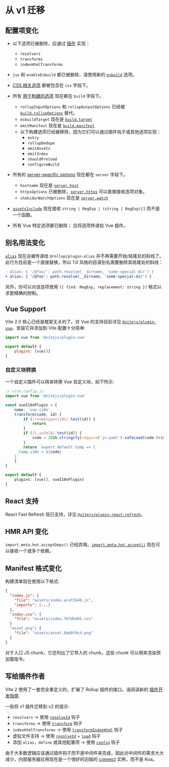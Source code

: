 # 从 v1 迁移

## 配置项变化

-   以下选项已被删除，应通过 [插件](./api-plugin) 实现：

    -   `resolvers`
    -   `transforms`
    -   `indexHtmlTransforms`

-   `jsx` 和 `enableEsbuild` 都已被删除，请使用新的 [`esbuild`](/config/#esbuild) 选项。

-   [CSS 相关选项](/config/#css-modules) 都被包含在 `css` 字段下。

-   所有 [用于构建的选项](/config/#build-options) 现在都在 `build` 字段下。

    -   `rollupInputOptions` 和 `rollupOutputOptions` 已经被 [`build.rollupOptions`](/config/#build-rollupoptions) 替代。
    -   `esbuildTarget` 现在是 [`build.target`](/config/#build-target)
    -   `emitManifest` 现在是 [`build.manifest`](/config/#build-manifest)
    -   以下构建选项已经被移除，因为它们可以通过插件钩子或其他选项实现：
        -   `entry`
        -   `rollupDedupe`
        -   `emitAssets`
        -   `emitIndex`
        -   `shouldPreload`
        -   `configureBuild`

-   所有的 [server-specific options](/config/#server-options) 现在都在
    `server` 字段下。

    -   `hostname` 现在是 [`server.host`](/config/#server-host)
    -   `httpsOptions` 已被删除，[`server.https`](/config/#server-https) 可以直接接收选项对象。
    -   `chokidarWatchOptions` 现在是 [`server.watch`](/config/#server-watch)

-   [`assetsInclude`](/config/#assetsInclude) 现在接收 `string | RegExp | (string | RegExp)[]` 而不是一个函数。

-   所有 Vue 特定选项都已删除； 应将选项传递给 Vue 插件。

## 别名用法变化

[`alias`](/config/#alias) 现在会被传递给 `@rollup/plugin-alias` 并不再需要开始/结尾处的斜线了。此行为目前是一个直接替换，所以 1.0 风格的目录别名需要删除其结尾处的斜线：

```diff
- alias: { '/@foo/': path.resolve(__dirname, 'some-special-dir') }
+ alias: { '/@foo': path.resolve(__dirname, 'some-special-dir') }
```

另外，你可以对该选项使用 `[{ find: RegExp, replacement: string }]` 格式以求更精确的控制。

## Vue Support

Vite 2.0 核心已经是框架无关的了。对 Vue 的支持目前详见 [`@vitejs/plugin-vue`](https://github.com/vitejs/vite/tree/main/packages/plugin-vue)。安装它并添加到 Vite 配置十分简单:

```js
import vue from '@vitejs/plugin-vue'

export default {
	plugins: [vue()]
}
```

### 自定义块转换

一个自定义插件可以用来转换 Vue 自定义块，如下所示:

```ts
// vite.config.js
import vue from '@vitejs/plugin-vue'

const vueI18nPlugin = {
	name: 'vue-i18n',
	transform(code, id) {
		if (!/vue&type=i18n/.test(id)) {
			return
		}
		if (/\.ya?ml$/.test(id)) {
			code = JSON.stringify(require('js-yaml').safeLoad(code.trim()))
		}
		return `export default Comp => {
      Comp.i18n = ${code}
    }`
	}
}

export default {
	plugins: [vue(), vueI18nPlugin]
}
```

## React 支持

React Fast Refresh 现已支持，详见 [`@vitejs/plugin-react-refresh`](https://github.com/vitejs/vite/tree/main/packages/plugin-react-refresh)。

## HMR API 变化

`import.meta.hot.acceptDeps()` 已经弃用。[`import.meta.hot.accept()`](./api-hmr#hot-accept-deps-cb) 现在可以接收一个或多个依赖。

## Manifest 格式变化

构建清单现在使用以下格式:

```json
{
  "index.js": {
    "file": "assets/index.acaf2b48.js",
    "imports": [...]
  },
  "index.css": {
    "file": "assets/index.7b7dbd85.css"
  }
  "asset.png": {
    "file": "assets/asset.0ab0f9cd.png"
  }
}
```

对于入口 JS chunk，它还列出了它导入的 chunk，这些 chunk 可以用来渲染预加载指令。

## 写给插件作者

Vite 2 使用了一套完全重定义的，扩展了 Rollup 插件的接口。请阅读新的 [插件开发指南](./api-plugin).

一些将 v1 插件迁移到 v2 的提示:

-   `resolvers` -> 使用 [`resolveId`](https://rollupjs.org/guide/en/#resolveid) 钩子
-   `transforms` -> 使用 [`transform`](https://rollupjs.org/guide/en/#transform) 钩子
-   `indexHtmlTransforms` -> 使用 [`transformIndexHtml`](./api-plugin#transformindexhtml) 钩子
-   虚拟文件支持 -> 使用 [`resolveId`](https://rollupjs.org/guide/en/#resolveid) + [`load`](https://rollupjs.org/guide/en/#load) 钩子
-   添加 `alias`，`define` 或其他配置项 -> 使用 [`config`](./api-plugin#config) 钩子

由于大多数逻辑应该通过插件钩子而不是中间件来完成，因此对中间件的需求大大减少。内部服务器应用现在是一个很好的旧版的 [connect](https://github.com/senchalabs/connect) 实例，而不是 Koa。
